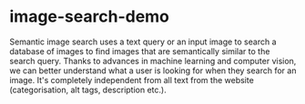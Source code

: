 # image-search-demo
Semantic image search uses a text query or an input image to search a database of images to find images that are semantically similar to the search query. Thanks to advances in machine learning and computer vision, we can better understand what a user is looking for when they search for an image. It's completely independent from all text from the website (categorisation, alt tags, description etc.).
